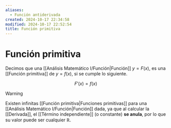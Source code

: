 ```yaml
---
aliases:
  - Función antiderivada
created: 2024-10-17 22:34:58
modified: 2024-10-17 22:52:54
title: Función primitiva
---
```


# Función primitiva

Decimos que una [[Análisis Matemático I/Función|Función]] $y = F(x)$, es una [[Función primitiva]] de $y = f(x)$, si se cumple lo siguiente.

$$
F'(x) = f(x)
$$

> [!warning]
> Existen infinitas [[Función primitiva|Funciones primitivas]] para una [[Análisis Matemático I/Función|Función]] dada, ya que al calcular la [[Derivada]], el [[Término independiente]] (o constante) **se anula**, por lo que su valor puede ser cualquier $\mathbb{R}$.
